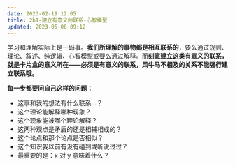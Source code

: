 ```yaml
---
date: 2023-02-19 12:05
title: 2b1-建立有意义的联系-心智模型
updated: 2023-05-08 09:12
---
```


学习和理解实际上是一码事。**我们所理解的事物都是相互联系的**，要么通过规则、理论、叙述、纯逻辑、心智模型或要么通过解释。而**刻意建立这类有意义的联系，就是卡片盒的意义所在——必须是有意义的联系，风牛马不相及的关系不能强行建立联系哦。**

**每一步都要问自己这样的问题：**

- 这事和我的想法有什么联系…？
- 这个理论能解释哪种现象？
- 这个现象能被哪个理论解释？
- 这两种观点是矛盾的还是相辅相成的？
- 这个论点和那个论点是否相似？
- 这个知识我以前有没有碰到或听说过过？
- 最重要的是：x 对 y 意味着什么？